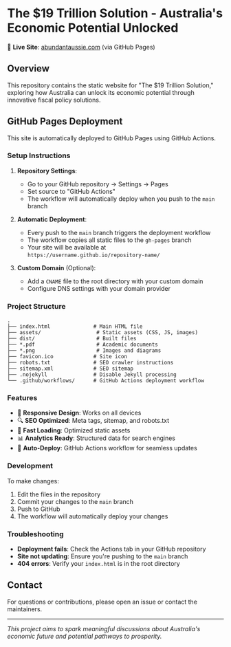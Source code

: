 # The $19 Trillion Solution - Australia's Economic Potential Unlocked

🚀 **Live Site**: [abundantaussie.com](https://abundantaussie.com) (via GitHub Pages)

## Overview

This repository contains the static website for "The $19 Trillion Solution," exploring how Australia can unlock its economic potential through innovative fiscal policy solutions.

## GitHub Pages Deployment

This site is automatically deployed to GitHub Pages using GitHub Actions.

### Setup Instructions

1. **Repository Settings**:
   - Go to your GitHub repository → Settings → Pages
   - Set source to "GitHub Actions"
   - The workflow will automatically deploy when you push to the `main` branch

2. **Automatic Deployment**:
   - Every push to the `main` branch triggers the deployment workflow
   - The workflow copies all static files to the `gh-pages` branch
   - Your site will be available at `https://username.github.io/repository-name/`

3. **Custom Domain** (Optional):
   - Add a `CNAME` file to the root directory with your custom domain
   - Configure DNS settings with your domain provider

### Project Structure

```
.
├── index.html              # Main HTML file
├── assets/                  # Static assets (CSS, JS, images)
├── dist/                    # Built files
├── *.pdf                    # Academic documents
├── *.png                    # Images and diagrams
├── favicon.ico             # Site icon
├── robots.txt              # SEO crawler instructions
├── sitemap.xml             # SEO sitemap
├── .nojekyll               # Disable Jekyll processing
└── .github/workflows/      # GitHub Actions deployment workflow
```

### Features

- 📱 **Responsive Design**: Works on all devices
- 🔍 **SEO Optimized**: Meta tags, sitemap, and robots.txt
- 🚀 **Fast Loading**: Optimized static assets
- 📊 **Analytics Ready**: Structured data for search engines
- 🔄 **Auto-Deploy**: GitHub Actions workflow for seamless updates

### Development

To make changes:

1. Edit the files in the repository
2. Commit your changes to the `main` branch
3. Push to GitHub
4. The workflow will automatically deploy your changes

### Troubleshooting

- **Deployment fails**: Check the Actions tab in your GitHub repository
- **Site not updating**: Ensure you're pushing to the `main` branch
- **404 errors**: Verify your `index.html` is in the root directory

## Contact

For questions or contributions, please open an issue or contact the maintainers.

---

*This project aims to spark meaningful discussions about Australia's economic future and potential pathways to prosperity.*

